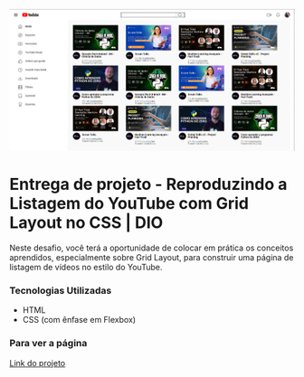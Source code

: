 ![Imagem do projeto](src/img/projeto.png)

# Entrega de projeto - Reproduzindo a Listagem do YouTube com Grid Layout no CSS | DIO
Neste desafio, você terá a oportunidade de colocar em prática os conceitos aprendidos, especialmente sobre Grid Layout, para construir uma página de listagem de vídeos no estilo do YouTube.

### Tecnologias Utilizadas
- HTML
- CSS (com ênfase em Flexbox)

### Para ver a página
[Link do projeto](https://fabiocasadossites.github.io/desafio-3-css-dio/)
